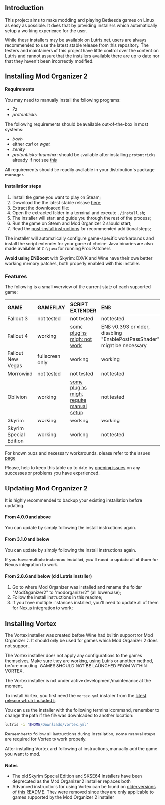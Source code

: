 ## Introduction

This project aims to make modding and playing Bethesda games on Linux as easy as possible. It does that by providing installers which automatically setup a working experience for the user.

While these installers may be available on Lutris.net, users are always recommended to use the latest stable release from this repository. The testers and maintainers of this project have little control over the content on Lutris and cannot assure that the installers available there are up to date nor that they haven't been incorrectly modified.

## Installing Mod Organizer 2

#### Requirements

You may need to manually install the following programs:

- _7z_
- _protontricks_

The following requirements should be available out-of-the-box in most systems:

- _bash_
- either _curl_ or _wget_
- _zenity_
- _protontricks-launcher_: should be available after installing `protontricks` already, if not see [this](https://github.com/Matoking/protontricks#desktop)

All requirements should be readily available in your distribution's package manager.

#### Installation steps

1. Install the game you want to play on Steam;
2. Download the the latest stable release [here](https://github.com/rockerbacon/modorganizer2-linux-installer/releases/download/4.2.0/mo2installer-4_2_0.tar.gz);
3. Extract the downloaded file;
4. Open the extracted folder in a terminal and execute `./install.sh`;
5. The installer will start and guide you through the rest of the process;
6. Run the game on Steam and Mod Organizer 2 should start;
7. Read the [post-install instructions](post-install.md) for recommended additional steps;

The installer will automatically configure game-specific workarounds and install the script extender for your game of choice. Java binaries are also made available at `C:\java` for running Proc Patchers.

**Avoid using ENBoost** with Skyrim: DXVK and Wine have their own better working memory patches, both properly enabled with this installer.

### Features

The following is a small overview of the current state of each supported game:

| GAME                   | GAMEPLAY      | SCRIPT EXTENDER           | ENB           |
| :--------------------- | :------------ | :------------------------ | :------------ |
| Fallout 3              | not tested    | not tested                | not tested    |
| Fallout 4              | working | [some plugins might not work](https://github.com/rockerbacon/lutris-skyrimse-installers/issues/32) | ENB v0.393 or older, disabling "EnablePostPassShader" might be necessary |
| Fallout New Vegas      | fullscreen only       | working | working    |
| Morrowind              | not tested    | not tested                | not tested    |
| Oblivion               | working    | [some plugins might require manual setup](https://github.com/rockerbacon/lutris-skyrimse-installers/issues/63#issuecomment-643690247)                 | not tested    |
| Skyrim                 | working       | working                   | working       |
| Skyrim Special Edition | working       | working                   | not tested |

For known bugs and necessary workarounds, please refer to the [issues page](https://github.com/rockerbacon/lutris-skyrimse-installers/issues?q=is:issue+is:open+label:bug+)

Please, help to keep this table up to date by [opening issues](https://github.com/rockerbacon/lutris-skyrimse-installers/issues/new/choose) on any successes or problems you have experienced.

## Updating Mod Organizer 2

It is highly recommended to backup your existing installation before updating.

#### From 4.0.0 and above

You can update by simply following the install instructions again.

#### From 3.1.0 and below

You can update by simply following the install instructions again.

If you have multiple instances installed, you'll need to update all of them for Nexus integration to work.

#### From 2.8.6 and below (old Lutris installer)

1. Go to where Mod Organizer was installed and rename the folder "ModOrganizer2" to "modorganizer2" (all lowercase);
2. Follow the install instructions in this readme;
3. If you have multiple instances installed, you'll need to update all of them for Nexus integration to work;

## Installing Vortex

The Vortex installer was created before Wine had builtin support for Mod Organizer 2. It should only be used for games which Mod Organizer 2 does not support.

The Vortex installer does not apply any configurations to the games themselves. Make sure they are working, using Lutris or another method, before modding. GAMES SHOULD NOT BE LAUNCHED FROM WITHIN VORTEX.

The Vortex installer is not under active development/maintenance at the moment.

To install Vortex, you first need the `vortex.yml` installer from the [latest release which included it](https://github.com/rockerbacon/lutris-skyrimse-installers/releases/tag/1.9.3).

You can use the installer with the following terminal command, remember to change the path if the file was downloaded to another location:
```bash
lutris -i "$HOME/Downloads/vortex.yml"
```

Remember to follow all instructions during installation, some manual steps are required for Vortex to work properly.

After installing Vortex and following all instructions, manually add the game you want to mod.

#### Notes

- The old Skyrim Special Edition and SKSE64 installers have been deprecated as the Mod Organizer 2 installer replaces both
- Advanced instructions for using Vortex can be found on [older versions of this README](https://github.com/rockerbacon/lutris-skyrimse-installers/tree/0203cd1fdc9832152ae1d87c488c7492ea3ecc61). They were removed since they are only applicable to games supported by the Mod Organizer 2 installer
